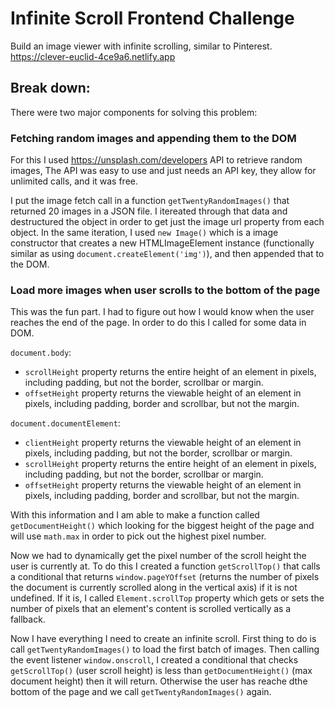 # Infinite Scroll Frontend Challenge
Build an image viewer with infinite scrolling, similar to Pinterest.
https://clever-euclid-4ce9a6.netlify.app

## Break down:
There were two major components for solving this problem:

### Fetching random images and appending them to the DOM
For this I used https://unsplash.com/developers API to retrieve random images, The API was easy to use and just needs an API key, they allow for unlimited calls, and it was free.

I put the image fetch call in a function `getTwentyRandomImages()` that returned 20 images in a JSON file. I itereated through that data and destructured the object in order to get just the image url property from each object. In the same iteration, I used `new Image()` which is a image constructor that creates a new HTMLImageElement instance (functionally similar as using `document.createElement('img')`), and then appended that to the DOM.

### Load more images when user scrolls to the bottom of the page
This was the fun part. I had to figure out how I would know when the user reaches the end of the page. In order to do this I called for some data in DOM.

`document.body`:
- `scrollHeight` property returns the entire height of an element in pixels, including padding, but not the border, scrollbar or margin.
- `offsetHeight` property returns the viewable height of an element in pixels, including padding, border and scrollbar, but not the margin.

`document.documentElement`:
- `clientHeight` property returns the viewable height of an element in pixels, including padding, but not the border, scrollbar or margin.
- `scrollHeight` property returns the entire height of an element in pixels, including padding, but not the border, scrollbar or margin.
- `offsetHeight` property returns the viewable height of an element in pixels, including padding, border and scrollbar, but not the margin.

With this information and I am able to make a function called `getDocumentHeight()` which looking for the biggest height of the page and will use `math.max` in order to pick out the highest pixel number.

Now we had to dynamically get the pixel number of the scroll height the user is currently at. To do this I created a function `getScrollTop()` that calls a conditional that returns `window.pageYOffset` (returns the number of pixels the document is currently scrolled along in the vertical axis) if it is not undefined. If it is, I called `Element.scrollTop` property which gets or sets the number of pixels that an element's content is scrolled vertically as a fallback.

Now I have everything I need to create an infinite scroll. First thing to do is call  `getTwentyRandomImages()` to load the first batch of images. Then calling the event listener `window.onscroll`, I created a conditional that checks `getScrollTop()` (user scroll height) is less than `getDocumentHeight()` (max document height) then it will return. Otherwise the user has reache dthe bottom of the page and we call `getTwentyRandomImages()` again.

